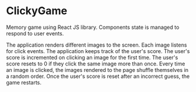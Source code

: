 # ClickyGame

Memory game using React JS library. Components state is managed to respond to user events.

The application renders different images to the screen. Each image listens for click events.
The application keeps track of the user's score. The user's score is incremented on clicking an image for the first time. The user's score resets to 0 if they click the same image more than once.
Every time an image is clicked, the images rendered to the page shuffle themselves in a random order.
Once the user's score is reset after an incorrect guess, the game restarts.
